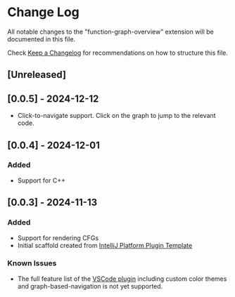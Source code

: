 # Change Log

All notable changes to the "function-graph-overview" extension will be documented in this file.

Check [Keep a Changelog](http://keepachangelog.com/) for recommendations on how to structure this file.

## [Unreleased]

## [0.0.5] - 2024-12-12

- Click-to-navigate support. Click on the graph to jump to the relevant code.

## [0.0.4] - 2024-12-01

### Added

- Support for C++

## [0.0.3] - 2024-11-13

### Added

- Support for rendering CFGs
- Initial scaffold created from [IntelliJ Platform Plugin Template](https://github.com/JetBrains/intellij-platform-plugin-template)

### Known Issues

- The full feature list of the [VSCode plugin](https://github.com/tmr232/function-graph-overview/) including custom
  color themes and graph-based-navigation is not yet supported.

